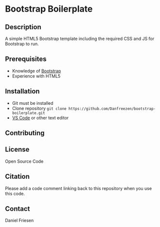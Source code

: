 # Bootstrap Boilerplate

## Description
A simple HTML5 Bootstrap template including the required CSS and JS for Bootstrap to run.

## Prerequisites
- Knowledge of [Bootstrap](https://getbootstrap.com/docs/5.1/getting-started/download/) 
- Experience with HTML5

## Installation
- Git must be installed
- Clone repository `git clone https://github.com/Danfreezen/bootstrap-boilerplate.git`
- [VS Code](https://code.visualstudio.com/) or other text editor

## Contributing

## License
Open Source Code

## Citation

Please add a code comment linking back to this repository when you use this code.

## Contact

Daniel Friesen